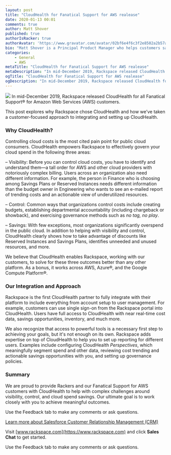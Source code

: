 ```yaml
---
layout: post
title: "CloudHealth for Fanatical Support for AWS realease"
date: 2020-01-13 00:01
comments: true
author: Matt Shover
published: true
authorIsRacker: true
authorAvatar: 'https://www.gravatar.com/avatar/02bf6e4f6c3f2e8502a2b57a0fe57db8'
bio: "Matt Shover is a Principal Product Manager who helps customers save money in the cloud.  Formerly a system administrator in the United States Air Force, he holds an MBA in finance from California State University, Hayward and has been a Racker for 13 years."
categories:
    - General
    - AWS
metaTitle: "CloudHealth for Fanatical Support for AWS realease"
metaDescription: "In mid-December 2019, Rackspace released CloudHealth for all Fanatical Support&reg; for Amazon Web Services (AWS) customers."
ogTitle: "CloudHealth for Fanatical Support for AWS realease"
ogDescription: "In mid-December 2019, Rackspace released CloudHealth for all Fanatical Support&reg; for Amazon Web Services (AWS) customers."
---
```


<img class="blog-post right" src="{% asset_path 2020-01-13-cloudhealth-for-fanatical-support-for-aws-release/CloudHealth-logo.png %}"/> In mid-December 2019, Rackspace released CloudHealth for all Fanatical Support&reg; for Amazon
Web Services (AWS) customers.

<!-- more -->

This post explores why Rackspace chose CloudHealth and how we’ve taken a
customer-focused approach to integrating and setting up CloudHealth.

### Why CloudHealth?

Controlling cloud costs is the most cited pain point for public cloud consumers.
CloudHealth empowers Rackspace to effectively govern your cloud spend in the
following three areas:

– Visibility: Before you can control cloud costs, you have to identify and
understand them&mdash;a tall order for AWS and other cloud providers with
notoriously complex billing. Users across an organization also need different
information. For example, the person in Finance who is choosing among Savings
Plans or Reserved Instances needs different information than the budget owner
in Engineering who wants to see an e-mailed report of trending costs and an
actionable view of underutilized resources.

– Control: Common ways that organizations control costs include creating budgets,
establishing departmental accountability (including chargeback or showback), and
exercising governance methods such as *no tag, no play*.

– Savings: With few exceptions, most organizations significantly overspend in
the public cloud. In addition to helping with visibility and control, CloudHealth
clearly shows how to take advantage of discounts like Reserved Instances and
Savings Plans, identifies unneeded and unused resources, and more.

We believe that CloudHealth enables Rackspace, working with our customers, to
solve for these three outcomes better than any other platform. As a bonus, it
works across AWS, Azure&reg;, and the Google Compute Platform&reg;.

### Our Integration and Approach

Rackspace is the first CloudHealth partner to fully integrate with their
platform to include everything from account setup to user management. For example,
customers can use single sign-on from the Rackspace portal into CloudHealth.
Users have full access to CloudHealth with near real-time cost data, savings
opportunities, inventory, and much more.

We also recognize that access to powerful tools is a necessary first step to
achieving your goals, but it's not enough on its own. Rackspace adds expertise
on top of CloudHealth to help you to set up reporting for different users.
Examples include configuring CloudHealth *Perspectives*, which meaningfully
segment spend and other data, reviewing cost trending and actionable savings
opportunities with you, and setting up governance policies.

### Summary

We are proud to provide Rackers and our Fanatical Support for AWS customers with
CloudHealth to help with complex challenges around visibility, control, and
cloud spend savings. Our ultimate goal is to work closely with you to achieve
meaningful outcomes.

Use the Feedback tab to make any comments or ask questions.

<a class="cta purple" id="cta" href="https://www.rackspace.com/salesforce">Learn more about Salesforce Customer Relationship Management (CRM)</a>

Visit [www.rackspace.com](https://www.rackspace.com) and click **Sales Chat**
to get started.

Use the Feedback tab to make any comments or ask questions.
